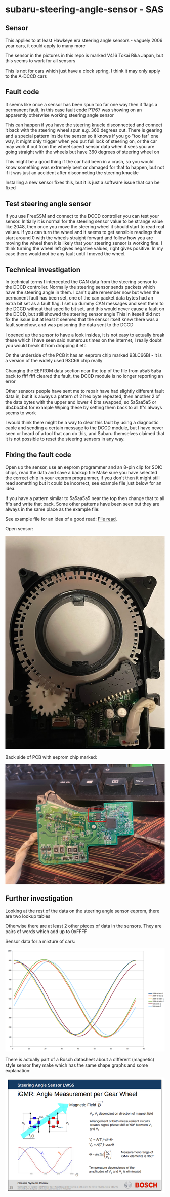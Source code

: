 # subaru-steering-angle-sensor - SAS

## Sensor

This applies to at least Hawkeye era steering angle sensors - vaguely 2006 year cars, it could apply to many more

The sensor in the pictures in this repo is marked V416 Tokai Rika Japan, but this seems to work for all sensors

This is not for cars which just have a clock spring, I think it may only apply to the A-DCCD cars


## Fault code

It seems like once a sensor has been spun too far one way then it flags a permanent fault, in this case fault code P1767 was showing on an apparently otherwise working steering angle sensor

This can happen if you have the steering knucle disconnected and connect it back with the steering wheel spun e.g. 360 degrees out.
There is gearing and a special pattern inside the sensor so it knows if you go "too far" one way, it might only trigger when you put full lock of steering on, or the car may work it out from the wheel speed sensor data when it sees you are going straight with the wheels but have 360 degrees of steering wheel on

This might be a good thing if the car had been in a crash, so you would know something was extremely bent or damaged for that to happen, but not if it was just an accident after disconneting the steering knuckle

Installing a new sensor fixes this, but it is just a software issue that can be fixed

## Test steering angle sensor

If you use FreeSSM and connect to the DCCD controller you can test your sensor.
Initially it is normal for the steering sensor value to be strange value like 2048, then once you move the steering wheel it should start to read real values.
If you can turn the wheel and it seems to get sensible readings that start around 0 with the wheels straight forward and follow how you are moving the wheel then it is likely that your steering sensor is working fine.
I think turning the wheel left gives negative values, right gives positive.
In my case there would not be any fault until I moved the wheel.

## Technical investigation

In technical terms I intercepted the CAN data from the steering sensor to the DCCD controller. Normally the steering sensor sends packets which have the steering angle in them. I can't quite remember now but when the permanent fault has been set, one of the can packet data bytes had an extra bit set as a fault flag.
I set up dummy CAN messages and sent them to the DCCD without that specific bit set, and this would never cause a fault on the DCCD, but still showed the steering sensor angle
This in iteself did not fix the issue but at least it seemed that the sensor itself knew there was a fault somehow, and was poisoning the data sent to the DCCD

I opened up the sensor to have a look insides, it is not easy to actually break these which I have seen said numerous times on the internet, I really doubt you would break it from dropping it etc

On the underside of the PCB it has an eeprom chip marked 93LC66BI - it is a version of the widely used 93C66 chip really

Changing the EEPROM data section near the top of the file from a5a5 5a5a back to ffff ffff cleared the fault, the DCCD module is no longer reporting an error

Other sensors people have sent me to repair have had slightly different fault data in, but it is always a pattern of 2 hex byte repeated, then another 2 of the data bytes with the upper and lower 4 bits swapped, so 5a5aa5a5 or 4b4bb4b4 for example
Wiping these by setting them back to all ff's always seems to work

I would think there might be a way to clear this fault by using a diagnostic cable and sending a certain message to the DCCD module, but I have never seen or heard of a tool that can do this, and Subaru themselves claimed that it is not possible to reset the steering sensors in any way.

## Fixing the fault code

Open up the sensor, use an eeprom programmer and an 8-pin clip for SOIC chips, read the data and save a backup file
Make sure you have selected the correct chip in your eeprom programmer, if you don't then it might still read something but it could be incorrect, see example file just below for an idea.

If you have a pattern similar to 5a5aa5a5 near the top then change that to all ff's and write that back. Some other patterns have been seen but they are always in the same place as the example file:

See example file for an idea of a good read: [File read](/text).


Open sensor:

![Opened sensor](/IMG_1857.jpg "An opened steering angle sensor")

Back side of PCB with eeprom chip marked:

![PCB back](/IMG_1860-circled.jpg "PCB back side")


## Further investigation

Looking at the rest of the data on the steering angle sensor eeprom, there are two lookup tables

Otherwise there are at least 2 other pieces of data in the sensors.
They are pairs of words which add up to 0xFFFF


Sensor data for a mixture of cars:

![sensor data](/graph.png "Sensor data graphed")

There is actually part of a Bosch datasheet about a different (magnetic) style sensor they make which has the same shape graphs and some explanation:

![bosch maths](/bosch-maths.png "Bosch sensor maths")

